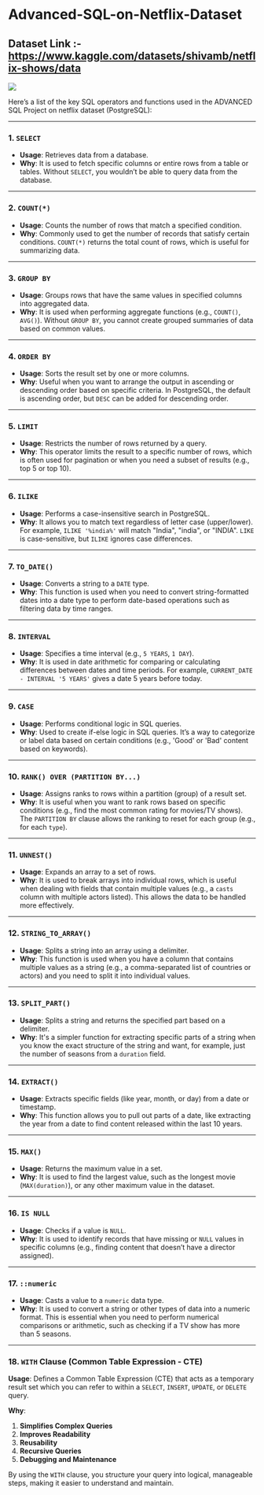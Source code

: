 # Advanced-SQL-on-Netflix-Dataset


## Dataset Link :- https://www.kaggle.com/datasets/shivamb/netflix-shows/data

![](https://github.com/najirh/netflix_sql_project/blob/main/logo.png)





Here’s a list of the key SQL operators and functions used in the ADVANCED SQL Project on netflix dataset (PostgreSQL):

---

### 1. **`SELECT`**
- **Usage**: Retrieves data from a database.
- **Why**: It is used to fetch specific columns or entire rows from a table or tables. Without `SELECT`, you wouldn’t be able to query data from the database.

---

### 2. **`COUNT(*)`**
- **Usage**: Counts the number of rows that match a specified condition.
- **Why**: Commonly used to get the number of records that satisfy certain conditions. `COUNT(*)` returns the total count of rows, which is useful for summarizing data.

---

### 3. **`GROUP BY`**
- **Usage**: Groups rows that have the same values in specified columns into aggregated data.
- **Why**: It is used when performing aggregate functions (e.g., `COUNT()`, `AVG()`). Without `GROUP BY`, you cannot create grouped summaries of data based on common values.

---

### 4. **`ORDER BY`**
- **Usage**: Sorts the result set by one or more columns.
- **Why**: Useful when you want to arrange the output in ascending or descending order based on specific criteria. In PostgreSQL, the default is ascending order, but `DESC` can be added for descending order.

---

### 5. **`LIMIT`**
- **Usage**: Restricts the number of rows returned by a query.
- **Why**: This operator limits the result to a specific number of rows, which is often used for pagination or when you need a subset of results (e.g., top 5 or top 10).

---

### 6. **`ILIKE`**
- **Usage**: Performs a case-insensitive search in PostgreSQL.
- **Why**: It allows you to match text regardless of letter case (upper/lower). For example, `ILIKE '%india%'` will match "India", "india", or "INDIA". `LIKE` is case-sensitive, but `ILIKE` ignores case differences.

---

### 7. **`TO_DATE()`**
- **Usage**: Converts a string to a `DATE` type.
- **Why**: This function is used when you need to convert string-formatted dates into a date type to perform date-based operations such as filtering data by time ranges.

---

### 8. **`INTERVAL`**
- **Usage**: Specifies a time interval (e.g., `5 YEARS`, `1 DAY`).
- **Why**: It is used in date arithmetic for comparing or calculating differences between dates and time periods. For example, `CURRENT_DATE - INTERVAL '5 YEARS'` gives a date 5 years before today.

---

### 9. **`CASE`**
- **Usage**: Performs conditional logic in SQL queries.
- **Why**: Used to create if-else logic in SQL queries. It’s a way to categorize or label data based on certain conditions (e.g., 'Good' or 'Bad' content based on keywords).

---

### 10. **`RANK() OVER (PARTITION BY...)`**
- **Usage**: Assigns ranks to rows within a partition (group) of a result set.
- **Why**: It is useful when you want to rank rows based on specific conditions (e.g., find the most common rating for movies/TV shows). The `PARTITION BY` clause allows the ranking to reset for each group (e.g., for each `type`).

---

### 11. **`UNNEST()`**
- **Usage**: Expands an array to a set of rows.
- **Why**: It is used to break arrays into individual rows, which is useful when dealing with fields that contain multiple values (e.g., a `casts` column with multiple actors listed). This allows the data to be handled more effectively.

---

### 12. **`STRING_TO_ARRAY()`**
- **Usage**: Splits a string into an array using a delimiter.
- **Why**: This function is used when you have a column that contains multiple values as a string (e.g., a comma-separated list of countries or actors) and you need to split it into individual values.

---

### 13. **`SPLIT_PART()`**
- **Usage**: Splits a string and returns the specified part based on a delimiter.
- **Why**: It's a simpler function for extracting specific parts of a string when you know the exact structure of the string and want, for example, just the number of seasons from a `duration` field.

---

### 14. **`EXTRACT()`**
- **Usage**: Extracts specific fields (like year, month, or day) from a date or timestamp.
- **Why**: This function allows you to pull out parts of a date, like extracting the year from a date to find content released within the last 10 years.

---

### 15. **`MAX()`**
- **Usage**: Returns the maximum value in a set.
- **Why**: It is used to find the largest value, such as the longest movie (`MAX(duration)`), or any other maximum value in the dataset.

---

### 16. **`IS NULL`**
- **Usage**: Checks if a value is `NULL`.
- **Why**: It is used to identify records that have missing or `NULL` values in specific columns (e.g., finding content that doesn’t have a director assigned).

---

### 17. **`::numeric`**
- **Usage**: Casts a value to a `numeric` data type.
- **Why**: It is used to convert a string or other types of data into a numeric format. This is essential when you need to perform numerical comparisons or arithmetic, such as checking if a TV show has more than 5 seasons.

---

### 18. `WITH` Clause (Common Table Expression - CTE)

**Usage**: Defines a Common Table Expression (CTE) that acts as a temporary result set which you can refer to within a `SELECT`, `INSERT`, `UPDATE`, or `DELETE` query.

**Why**:
1. **Simplifies Complex Queries**
2. **Improves Readability**
3. **Reusability**
4. **Recursive Queries**
5. **Debugging and Maintenance**

By using the `WITH` clause, you structure your query into logical, manageable steps, making it easier to understand and maintain.
